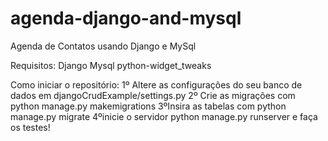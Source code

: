# agenda-django-and-mysql
Agenda de Contatos usando Django e MySql

Requisitos:
Django
Mysql
python-widget_tweaks


Como iniciar o repositório:
  1º Altere as configurações do seu banco de dados em djangoCrudExample/settings.py
  2º Crie as migrações com  python manage.py makemigrations 
  3ºInsira as tabelas com  python manage.py migrate
  4ºinicie o servidor python manage.py runserver e faça os testes!
